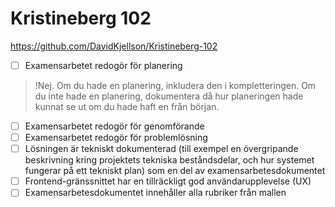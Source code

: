 # Kristineberg 102

https://github.com/DavidKjellson/Kristineberg-102
- [ ] Examensarbetet redogör för planering
>!Nej. Om du hade en planering, inkludera den i kompletteringen. Om du inte hade en planering, dokumentera då hur planeringen hade kunnat se ut om du hade haft en från början.
- [ ] Examensarbetet redogör för genomförande
- [ ] Examensarbetet redogör för problemlösning
- [ ] Lösningen är tekniskt dokumenterad (till exempel en övergripande beskrivning kring projektets tekniska beståndsdelar, och hur systemet fungerar på ett tekniskt plan) som en del av examensarbetesdokumentet
- [ ] Frontend-gränssnittet har en tillräckligt god användarupplevelse (UX)
- [ ] Examensarbetesdokumentet innehåller alla rubriker från mallen